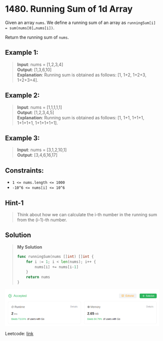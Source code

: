 # 1480. Running Sum of 1d Array

Given an array `nums`. We define a running sum of an array as `runningSum[i] = sum(nums[0]…nums[i])`.

Return the running sum of `nums`.

## Example 1:
> **Input**: nums = [1,2,3,4] \
> **Output**: [1,3,6,10] \
> **Explanation**: Running sum is obtained as follows: [1, 1+2, 1+2+3, 1+2+3+4].

## Example 2:
> **Input**: nums = [1,1,1,1,1] \
> **Output**: [1,2,3,4,5]\
> **Explanation**: Running sum is obtained as follows: [1, 1+1, 1+1+1, 1+1+1+1, 1+1+1+1+1].

## Example 3:
> **Input**: nums = [3,1,2,10,1] \
> **Output**: [3,4,6,16,17]
 

## Constraints:
* `1 <= nums.length <= 1000`
* `-10^6 <= nums[i] <= 10^6`

## Hint-1
> Think about how we can calculate the i-th number in the running sum from the (i-1)-th number.

## Solution
> **My Solution**
> ```go
> func runningSum(nums []int) []int {
>     for i := 1; i < len(nums); i++ {
>         nums[i] += nums[i-1]
>     }
>     return nums
> }
> ```

![result](image-16.png)

Leetcode: [link](https://leetcode.com/problems/running-sum-of-1d-array/description/)